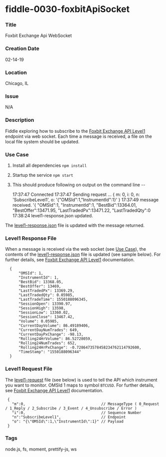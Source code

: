 fiddle-0030-foxbitApiSocket
======

### Title

Foxbit Exchange Api WebSocket


### Creation Date

02-14-19


### Location

Chicago, IL


### Issue

N/A


### Description

Fiddle exploring how to subscribe to the [Foxbit Exchange API Level1](https://docs.foxbit.com.br/EN/websocket_intro.html#subscribelevel1) 
endpoint via web socket. Each time a message is received, a file on the local file system should be updated. 


### Use Case<a name="use-case"></a>

1.  Install all dependencies `npm install`
2.  Startup the service `npm start`
3.  This should produce following on output on the command line --


    17:37:47	Connected
    17:37:47	Sending request ...
    { m: 0, i: 0, n: 'SubscribeLevel1', o: '{"OMSId":1,"InstrumentId":1}' }
    17:37:49	message received.
    '{ "OMSId":1, "InstrumentId":1, "BestBid":13364.01, "BestOffer":13471.95, "LastTradedPx":13471.22, "LastTradedQty":0
    17:38:24	level1-response.json updated.

   
   The [level1-response.json](level1-response.json) file is updated with the message returned.


### Level1 Response File <a name="response"></a>

When a message is received via the web socket (see [Use Case](#use-case)), the contents of the [level1-response.json](level1-response.json) file 
is updated (see sample below). For further details, see [Foxbit Exchange API Level1](https://docs.foxbit.com.br/EN/websocket_intro.html#subscribelevel1) 
documentation.

      {
          "OMSId": 1,
          "InstrumentId": 1,
          "BestBid": 13368.05,
          "BestOffer": 13469,
          "LastTradedPx": 13369.29,
          "LastTradedQty": 0.05985,
          "LastTradeTime": 1550188096345,
          "SessionOpen": 13390.97,
          "SessionHigh": 13598,
          "SessionLow": 13360.02,
          "SessionClose": 13467.42,
          "Volume": 0.05985,
          "CurrentDayVolume": 86.49189406,
          "CurrentDayNumTrades": 649,
          "CurrentDayPxChange": -98.13,
          "Rolling24HrVolume": 86.52728059,
          "Rolling24NumTrades": 652,
          "Rolling24HrPxChange": -0.7286473578458234762114792600,
          "TimeStamp": "1550188096344"
      }


### Level1 Request File<a name="request"></a>

The [level1-request](level1-request.json) file (see below) is used to tell the API which instrument you want to monitor.
OMSId 1 maps to symbol `BTCUSD`. For further details, see [Foxbit Exchange API Level1](https://docs.foxbit.com.br/EN/websocket_intro.html#subscribelevel1) documentation.

     {
       "m":0,                                  // MessageType ( 0_Request / 1_Reply / 2_Subscribe / 3_Event / 4_Unsubscribe / Error )
       "i":0,                                  // Sequence Number
       "n":"SubscribeLevel1",                  // Endpoint
       "o": "{\"OMSId\":1,\"InstrumentId\":1}" // Payload
     }



### Tags

node.js, fs, moment, prettify-js, ws
